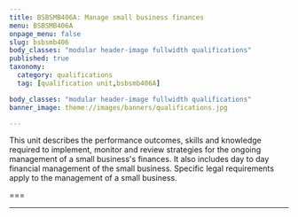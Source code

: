 ```yaml
---
title: BSBSMB406A: Manage small business finances
menu: BSBSMB406A
onpage_menu: false
slug: bsbsmb406
body_classes: "modular header-image fullwidth qualifications"
published: true
taxonomy:
  category: qualifications
  tag: [qualification unit,bsbsmb406A]

body_classes: "modular header-image fullwidth qualifications"
banner_image: theme://images/banners/qualifications.jpg

---
```


This unit describes the performance outcomes, skills and knowledge required to implement, monitor and review strategies for the ongoing management of a small business's finances. It also includes day to day financial management of the small business. Specific legal requirements apply to the management of a small business.

===


---
